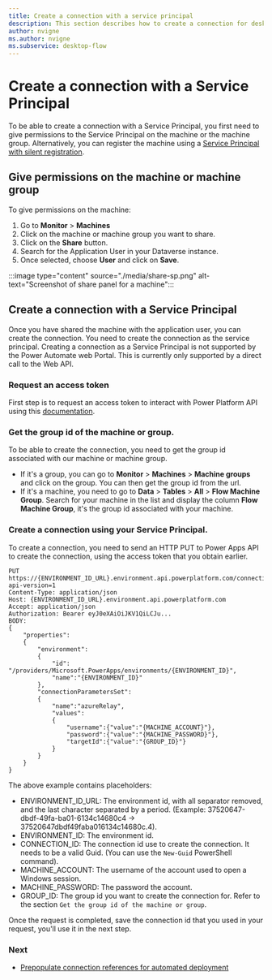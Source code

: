 ```yaml
---
title: Create a connection with a service principal
description: This section describes how to create a connection for desktop flow by a service principal
author: nvigne
ms.author: nvigne
ms.subservice: desktop-flow
---
```


# Create a connection with a Service Principal
To be able to create a connection with a Service Principal, you first need to give permissions to the Service Principal on the machine or the machine group. Alternatively, you can register the machine using a [Service Principal with silent registration](/power-automate/desktop-flows/machines-silent-registration#using-a-service-principal-account).

## Give permissions on the machine or machine group
To give permissions on the machine:
1. Go to **Monitor** > **Machines**
2. Click on the machine or machine group you want to share.
3. Click on the **Share** button.
4. Search for the Application User in your Dataverse instance.
5. Once selected, choose **User** and click on **Save**.

:::image type="content" source="./media/share-sp.png" alt-text="Screenshot of share panel for a machine":::

## Create a connection with a Service Principal
Once you have shared the machine with the application user, you can create the connection. You need to create the connection as the service principal. Creating a connection as a Service Principal is not supported by the Power Automate web Portal. This is currently only supported by a direct call to the Web API.

### Request an access token
First step is to request an access token to interact with Power Platform API using this [documentation](/power-platform/admin/programmability-authentication-v2#step-5-request-an-access-token).

### Get the group id of the machine or group.
To be able to create the connection, you need to get the group id associated with our machine or machine group.

- If it's a group, you can go to **Monitor** > **Machines** > **Machine groups** and click on the group. You can then get the group id from the url.
- If it's a machine, you need to go to **Data** > **Tables** > **All** > **Flow Machine  Group**. Search for your machine in the list and display the column **Flow Machine Group**, it's the group id associated with your machine. 

### Create a connection using your Service Principal.
To create a connection, you need to send an HTTP PUT to Power Apps API to create the connection, using the access token that you obtain earlier.

```HTTP
PUT https://{ENVIRONMENT_ID_URL}.environment.api.powerplatform.com/connectivity/connectors/shared_uiflow/connections/{CONNECTION_ID}?api-version=1
Content-Type: application/json
Host: {ENVIRONMENT_ID_URL}.environment.api.powerplatform.com
Accept: application/json
Authorization: Bearer eyJ0eXAiOiJKV1QiLCJu...
BODY:
{
    "properties":
    {
        "environment":
        {
            "id": "/providers/Microsoft.PowerApps/environments/{ENVIRONMENT_ID}",
            "name":"{ENVIRONMENT_ID}"
        },
        "connectionParametersSet":
        {
            "name":"azureRelay",
            "values":
            {
                "username":{"value":"{MACHINE_ACCOUNT}"},
                "password":{"value":"{MACHINE_PASSWORD}"},
                "targetId":{"value":"{GROUP_ID}"}
            }
        }
    }
}
```
The above example contains placeholders:
- ENVIRONMENT_ID_URL: The environment id, with all separator removed, and the last character separated by a period. (Example: 37520647-dbdf-49fa-ba01-6134c14680c4 -> 37520647dbdf49faba016134c14680c.4). 
- ENVIRONMENT_ID: The environment id.
- CONNECTION_ID: The connection id use to create the connection. It needs to be a valid Guid. (You can use the `New-Guid` PowerShell command).
- MACHINE_ACCOUNT: The username of the account used to open a Windows session.
- MACHINE_PASSWORD: The password the account.
- GROUP_ID: The group id you want to create the connection for. Refer to the section `Get the group id of the machine or group`.

Once the request is completed, save the connection id that you used in your request, you'll use it in the next step.

### Next
- [Prepopulate connection references for automated deployment](/power-platform/alm/conn-ref-env-variables-build-tools)

